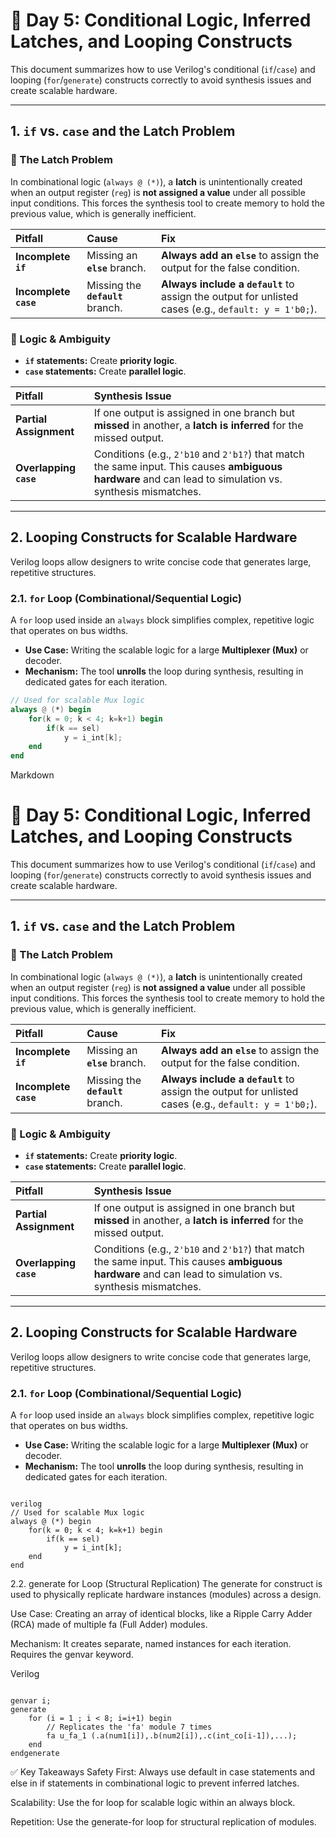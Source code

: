 # 📘 Day 5: Conditional Logic, Inferred Latches, and Looping Constructs

This document summarizes how to use Verilog's conditional (`if`/`case`) and looping (`for`/`generate`) constructs correctly to avoid synthesis issues and create scalable hardware.

---

## 1. `if` vs. `case` and the Latch Problem

### 🛑 The Latch Problem

In combinational logic (`always @ (*)`), a **latch** is unintentionally created when an output register (`reg`) is **not assigned a value** under all possible input conditions. This forces the synthesis tool to create memory to hold the previous value, which is generally inefficient.

| Pitfall | Cause | Fix |
| :--- | :--- | :--- |
| **Incomplete `if`** | Missing an **`else`** branch. | **Always add an `else`** to assign the output for the false condition. |
| **Incomplete `case`** | Missing the **`default`** branch. | **Always include a `default`** to assign the output for unlisted cases (e.g., `default: y = 1'b0;`). |

### 🧠 Logic & Ambiguity

* **`if` statements:** Create **priority logic**.
* **`case` statements:** Create **parallel logic**.

| Pitfall | Synthesis Issue |
| :--- | :--- |
| **Partial Assignment** | If one output is assigned in one branch but **missed** in another, a **latch is inferred** for the missed output. |
| **Overlapping `case`** | Conditions (e.g., `2'b10` and `2'b1?`) that match the same input. This causes **ambiguous hardware** and can lead to simulation vs. synthesis mismatches. |

---

## 2. Looping Constructs for Scalable Hardware

Verilog loops allow designers to write concise code that generates large, repetitive structures.

### 2.1. `for` Loop (Combinational/Sequential Logic)

A `for` loop used inside an `always` block simplifies complex, repetitive logic that operates on bus widths.

* **Use Case:** Writing the scalable logic for a large **Multiplexer (Mux)** or decoder.
* **Mechanism:** The tool **unrolls** the loop during synthesis, resulting in dedicated gates for each iteration.

```verilog
// Used for scalable Mux logic
always @ (*) begin
    for(k = 0; k < 4; k=k+1) begin
        if(k == sel)
            y = i_int[k];
    end
end
```

Markdown

# 📘 Day 5: Conditional Logic, Inferred Latches, and Looping Constructs

This document summarizes how to use Verilog's conditional (`if`/`case`) and looping (`for`/`generate`) constructs correctly to avoid synthesis issues and create scalable hardware.

---

## 1. `if` vs. `case` and the Latch Problem

### 🛑 The Latch Problem

In combinational logic (`always @ (*)`), a **latch** is unintentionally created when an output register (`reg`) is **not assigned a value** under all possible input conditions. This forces the synthesis tool to create memory to hold the previous value, which is generally inefficient.

| Pitfall | Cause | Fix |
| :--- | :--- | :--- |
| **Incomplete `if`** | Missing an **`else`** branch. | **Always add an `else`** to assign the output for the false condition. |
| **Incomplete `case`** | Missing the **`default`** branch. | **Always include a `default`** to assign the output for unlisted cases (e.g., `default: y = 1'b0;`). |

### 🧠 Logic & Ambiguity

* **`if` statements:** Create **priority logic**.
* **`case` statements:** Create **parallel logic**.

| Pitfall | Synthesis Issue |
| :--- | :--- |
| **Partial Assignment** | If one output is assigned in one branch but **missed** in another, a **latch is inferred** for the missed output. |
| **Overlapping `case`** | Conditions (e.g., `2'b10` and `2'b1?`) that match the same input. This causes **ambiguous hardware** and can lead to simulation vs. synthesis mismatches. |

---

## 2. Looping Constructs for Scalable Hardware

Verilog loops allow designers to write concise code that generates large, repetitive structures.

### 2.1. `for` Loop (Combinational/Sequential Logic)

A `for` loop used inside an `always` block simplifies complex, repetitive logic that operates on bus widths.

* **Use Case:** Writing the scalable logic for a large **Multiplexer (Mux)** or decoder.
* **Mechanism:** The tool **unrolls** the loop during synthesis, resulting in dedicated gates for each iteration.
```

verilog
// Used for scalable Mux logic
always @ (*) begin
    for(k = 0; k < 4; k=k+1) begin
        if(k == sel)
            y = i_int[k];
    end
end
``` 

2.2. generate for Loop (Structural Replication)
The generate for construct is used to physically replicate hardware instances (modules) across a design.

Use Case: Creating an array of identical blocks, like a Ripple Carry Adder (RCA) made of multiple fa (Full Adder) modules.

Mechanism: It creates separate, named instances for each iteration. Requires the genvar keyword.

Verilog
```

genvar i;
generate
    for (i = 1 ; i < 8; i=i+1) begin
        // Replicates the 'fa' module 7 times
        fa u_fa_1 (.a(num1[i]),.b(num2[i]),.c(int_co[i-1]),...);
    end
endgenerate
```


✅ Key Takeaways
Safety First: Always use default in case statements and else in if statements in combinational logic to prevent inferred latches.

Scalability: Use the for loop for scalable logic within an always block.

Repetition: Use the generate-for loop for structural replication of modules.
